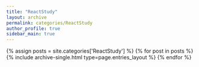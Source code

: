 ```yaml
---
title: "ReactStudy"
layout: archive
permalink: categories/ReactStudy
author_profile: true
sidebar_main: true
---
```


{% assign posts = site.categories['ReactStudy'] %}
{% for post in posts %} {% include archive-single.html type=page.entries_layout %} {% endfor %}
